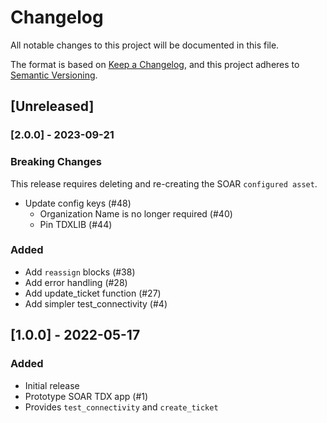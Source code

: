 # Changelog
All notable changes to this project will be documented in this file.

The format is based on [Keep a
Changelog](https://keepachangelog.com/en/1.0.0/), and this project
adheres to [Semantic Versioning](https://semver.org/spec/v2.0.0.html).

## [Unreleased]

### [2.0.0] - 2023-09-21

### Breaking Changes

This release requires deleting and re-creating the SOAR `configured asset`.

- Update config keys (#48) 
  - Organization Name is no longer required (#40)
  - Pin TDXLIB (#44)

### Added

- Add `reassign` blocks (#38)
- Add error handling (#28)
- Add update_ticket function (#27)
- Add simpler test_connectivity (#4)

## [1.0.0] - 2022-05-17

### Added

- Initial release
- Prototype SOAR TDX app (#1)
- Provides `test_connectivity` and `create_ticket`